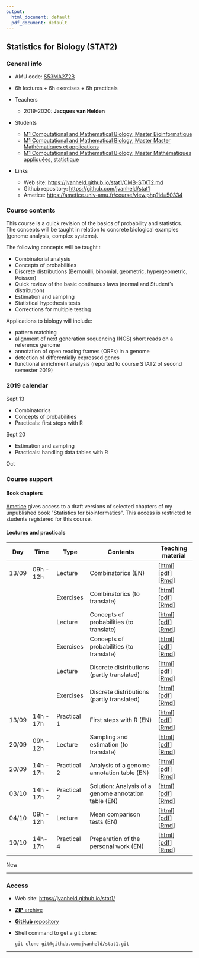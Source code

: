 ```yaml
---
output:
  html_document: default
  pdf_document: default
---
```


## Statistics for Biology (STAT2)


### General info

- AMU code: [S53MA2Z2B](https://formations.univ-amu.fr/ME5SBI-S53MA2Z2B-en.html)
- 6h lectures + 6h exercises + 6h practicals
- Teachers

    - 2019-2020: **Jacques van Helden**
    
- Students

    - [M1 Computational and Mathematical Biology, Master Bioinformatique](https://formations.univ-amu.fr/ME5SBI-PRSBI5AA.html)
    - [M1 Computational and Mathematical Biology, Master Master Mathématiques et applications](https://formations.univ-amu.fr/ME5SMA-PRSMA5AF.html)
    - [M1 Computational and Mathematical Biology, Master Mathématiques appliquées, statistique](https://formations.univ-amu.fr/ME5SMS-PRSMS5AD.html)

- Links

    - Web site: <https://jvanheld.github.io/stat1/CMB-STAT2.md>
    - Github repository: <https://github.com/jvanheld/stat1>
    - Ametice: <https://ametice.univ-amu.fr/course/view.php?id=50334>

### Course contents

This course is a quick revision of the basics of probability and statistics. The concepts will be taught in relation to concrete biological examples (genome analysis, complex systems). 

The following concepts will be taught :

- Combinatorial analysis
- Concepts of probabilities
- Discrete distributions (Bernouilli, binomial, geometric, hypergeometric, Poisson)
- Quick review of the basic continuous laws (normal and Student’s distribution)
- Estimation and sampling
- Statistical hypothesis tests
- Corrections for multiple testing

Applications to biology will include: 

- pattern matching 
- alignment of next generation sequencing (NGS) short reads on a reference genome
- annotation of open reading frames (ORFs) in a genome
- detection of differentially expressed genes
- functional enrichment analysis (reported to course STAT2 of second semester 2019)


### 2019 calendar

Sept 13

- Combinatorics
- Concepts of probabilities
- Practicals: first steps with R

Sept 20

- Estimation and sampling
- Practicals: handling data tables with R

Oct 

### Course support


#### Book chapters

[Ametice](https://ametice.univ-amu.fr/course/view.php?id=50334) gives access to a draft versions of selected chapters of my unpublished book "Statistics for bioinformatics". This access is restricted to students registered for this course. 

#### Lectures and practicals

| Day | Time | Type | Contents | Teaching material | 
|-----------|-------------|----------|------------------------------|----------------|
| 13/09 | 09h - 12h | Lecture | Combinatorics (EN) |  [[html](slides/02_combinatorix_EN.html)] [[pdf](slides/02_combinatorix_EN.pdf)] [[Rmd](https://raw.githubusercontent.com/jvanheld/stat1/master/slides/02_combinatorix_EN.Rmd)] |
|  |  | Exercises | Combinatorics (to translate) |  [[html](slides/02_combinatorix_exercices.html)] [[pdf](slides/02_combinatorix_exercices.pdf)] [[Rmd](https://raw.githubusercontent.com/jvanheld/stat1/master/slides/02_combinatorix_exercices.Rmd)] |
|  | | Lecture | Concepts of probabilities (to translate) | [[html](slides/03_concepts_proba.html)] [[pdf](slides/03_concepts_proba.pdf)] [[Rmd](https://raw.githubusercontent.com/jvanheld/stat1/master/slides/03_concepts_proba.Rmd)] |
|  | | Exercises | Concepts of probabilities (to translate) | [[html](slides/03_concepts_proba_exercices.html)] [[pdf](slides/03_concepts_proba_exercices.pdf)] [[Rmd](https://raw.githubusercontent.com/jvanheld/stat1/master/slides/03_concepts_proba_exercices.Rmd)] |
|  | | Lecture | Discrete distributions (partly translated) | [[html](slides/04_discrete_distributions_EN.html)] [[pdf](slides/04_discrete_distributions_EN.pdf)] [[Rmd](https://raw.githubusercontent.com/jvanheld/stat1/master/slides/04_discrete_distributions_EN.Rmd)] |
|  |  | Exercises | Discrete distributions (partly translated) | [[html](slides/04_discrete_distributions_EN_exercices.html)] [[pdf](slides/04_discrete_distributions_EN_exercices.pdf)] [[Rmd](https://raw.githubusercontent.com/jvanheld/stat1/master/slides/04_discrete_distributions_EN_exercices.Rmd)] |
| 13/09 | 14h - 17h | Practical 1 | First steps with R (EN) | [[html](practicals/01_intro_R/01_R-first-steps.html)] [[pdf](practicals/01_intro_R/01_R-first-steps.pdf)] [[Rmd](https://raw.githubusercontent.com/jvanheld/stat1/master/practicals/01_intro_R/01_R-first-steps.Rmd)] |
| 20/09 | 09h - 12h | Lecture | Sampling and estimation (to translate) |  [[html](slides/05_sampling_estimation_EN.html)] [[pdf](slides/05_sampling_estimation_EN.pdf)] [[Rmd](https://raw.githubusercontent.com/jvanheld/stat1/master/slides/05_sampling_estimation_EN.Rmd)] |
| 20/09 | 14h - 17h | Practical 2 | Analysis of a genome annotation table (EN) | [[html](practicals/02_yeast_annotations/02_yeast_annotations_EN_solutions.html)] [[pdf](practicals/02_yeast_annotations/02_yeast_annotations_EN_solutions.pdf)] [[Rmd](https://raw.githubusercontent.com/jvanheld/stat1/master/practicals/02_yeast_annotations/02_yeast_annotations_EN_solutions.Rmd)] |
| 03/10 | 14h - 17h | Practical 2 | Solution: Analysis of a genome annotation table (EN) | [[html](practicals/02_yeast_annotations/02_yeast_annotations_EN_solutions.html)] [[pdf](practicals/02_yeast_annotations/02_yeast_annotations_EN_solutions.pdf)] [[Rmd](https://raw.githubusercontent.com/jvanheld/stat1/master/practicals/02_yeast_annotations/02_yeast_annotations_EN_solutions.Rmd)] |
| 04/10 | 09h - 12h | Lecture | Mean comparison tests (EN) |  [[html](slides/06_mean_comparison_tests_EN.html)] [[pdf](slides/06_mean_comparison_tests_EN.pdf)] [[Rmd](https://raw.githubusercontent.com/jvanheld/stat1/master/slides/06_mean_comparison_tests_EN.Rmd)] |
| 10/10 | 14h-17h | Practical 4 | Preparation of the personal work (EN) | [[html](practicals/mean-comparison-test_random-numbers/mean-comparison-test_random-numbers.html)] [[pdf](practicals/mean-comparison-test_random-numbers/mean-comparison-test_random-numbers.pdf)] [[Rmd](https://raw.githubusercontent.com/jvanheld/stat1/master/practicals/mean-comparison-test_random-numbers/mean-comparison-test_random-numbers.Rmd)] |

New

****************************************************************
### Access

- Web site: <https://jvanheld.github.io/stat1/>
- [**ZIP** archive](https://github.com/jvanheld/stat1/zipball/master)
- [**GitHub** repository](https://github.com/jvanheld/stat1)
- Shell command to get a git clone: 

    `git clone git@github.com:jvanheld/stat1.git`


****************************************************************
